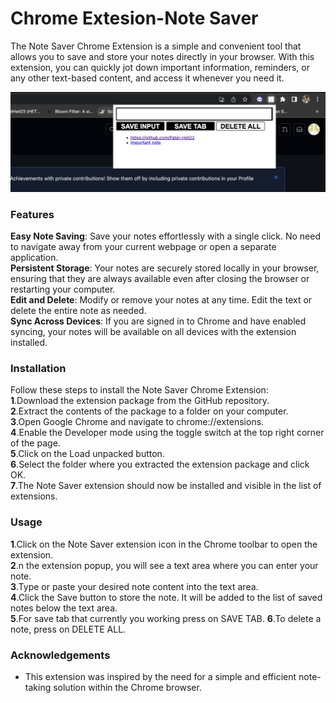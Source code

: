 # Chrome Extesion-Note Saver

The Note Saver Chrome Extension is a simple and convenient tool that allows you to save and store your notes directly in your browser. With this extension, you can quickly jot down important information, reminders, or any other text-based content, and access it whenever you need it.

![Movie App Screenshot](./Photo.png)
### Features
**Easy Note Saving**: Save your notes effortlessly with a single click. No need to navigate away from your current webpage or open a separate application.  
**Persistent Storage**: Your notes are securely stored locally in your browser, ensuring that they are always available even after closing the browser or restarting your computer.  
**Edit and Delete**: Modify or remove your notes at any time. Edit the text or delete the entire note as needed.  
**Sync Across Devices**: If you are signed in to Chrome and have enabled syncing, your notes will be available on all devices with the extension installed.  

### Installation
Follow these steps to install the Note Saver Chrome Extension:  
**1**.Download the extension package from the GitHub repository.  
**2**.Extract the contents of the package to a folder on your computer.  
**3**.Open Google Chrome and navigate to chrome://extensions.  
**4**.Enable the Developer mode using the toggle switch at the top right corner of the page.  
**5**.Click on the Load unpacked button.  
**6**.Select the folder where you extracted the extension package and click OK.  
**7**.The Note Saver extension should now be installed and visible in the list of extensions.  

### Usage

**1**.Click on the Note Saver extension icon in the Chrome toolbar to open the extension.  
**2**.n the extension popup, you will see a text area where you can enter your note.  
**3**.Type or paste your desired note content into the text area.  
**4**.Click the Save button to store the note. It will be added to the list of saved notes below the text area.  
**5**.For save tab that currently you working press on SAVE TAB. 
**6**.To  delete a note, press on DELETE ALL.  

### Acknowledgements
- This extension was inspired by the need for a simple and efficient note-taking solution within the Chrome browser.
